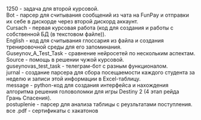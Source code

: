 1250 - задача для второй курсовой.<br />
Bot - парсер для считывания сообщений из чата на FunPay и отправки их себе в дискорде через второй дискорд аккаунт.<br />
Cursach - первая курсовая работа (код для создания и работы с собственной БД (в текстовом файле)).<br />
English - код для считывания глоссария из файла и создания тренировочной среды для его запоминания.<br />
Guseynov_A_Test_Task - сравнение нейросетей по нескольким аспектам.<br />
Source - помощь в решении чужой курсовой.<br />
guseynovas_test_task - телеграм-бот с разным функционалом.<br />
jurnal - создание парсера для сбора посещаемости каждого студента за неделю и записи этой информации в Excel-таблицу.<br />
message - python-код для создания интерфейса и нахождения алгоритма решения головоломки для игры Destiny 2 (4 этап рейда Грань Спасения).<br />
postuplenie - парсер для анализа таблицы с реузльтатами поступления.<br />
все .pdf - сертификаты с хакатонов
